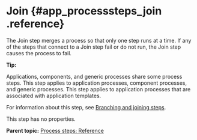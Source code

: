 # Join {#app_processsteps_join .reference}

The Join step merges a process so that only one step runs at a time. If any of the steps that connect to a Join step fail or do not run, the Join step causes the process to fail.

**Tip:** 

Applications, components, and generic processes share some process steps. This step applies to application processes, component processes, and generic processes. This step applies to application processes that are associated with application templates.

For information about this step, see [Branching and joining steps](comp_process_join.md).

This step has no properties.

**Parent topic:** [Process steps: Reference](../topics/app_processSteps.md)

